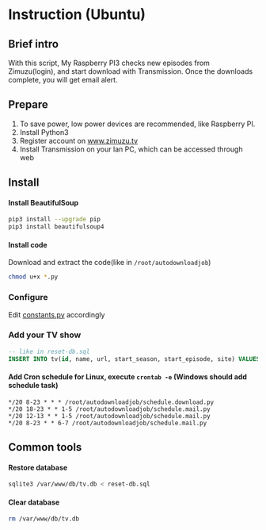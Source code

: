 # Instruction (Ubuntu)
## Brief intro
With this script, My Raspberry PI3 checks new episodes from Zimuzu(login), and start download with Transmission. 
Once the downloads complete, you will get email alert.

## Prepare
1. To save power, low power devices are recommended, like Raspberry PI.
1. Install Python3
1. Register account on www.zimuzu.tv
1. Install Transmission on your lan PC, which can be accessed through web

## Install
#### Install BeautifulSoup
```bash
pip3 install --upgrade pip
pip3 install beautifulsoup4
```
#### Install code
Download and extract the code(like in `/root/autodownloadjob`)
```bash
chmod u+x *.py
```

### Configure
Edit [constants.py](constants.py) accordingly

### Add your TV show
```sql
-- like in reset-db.sql
INSERT INTO tv(id, name, url, start_season, start_episode, site) VALUES(NULL,'Z Nation', 'http://www.zimuzu.tv/gresource/list/32725', 3, 7, 'ZiMuZu');
```


#### Add Cron schedule for Linux, execute `crontab -e` (Windows should add schedule task)
```
*/20 8-23 * * * /root/autodownloadjob/schedule.download.py
*/20 18-23 * * 1-5 /root/autodownloadjob/schedule.mail.py
*/20 12-13 * * 1-5 /root/autodownloadjob/schedule.mail.py
*/20 8-23 * * 6-7 /root/autodownloadjob/schedule.mail.py
```

## Common tools
#### Restore database
```bash
sqlite3 /var/www/db/tv.db < reset-db.sql
```
#### Clear database
```bash
rm /var/www/db/tv.db
```
